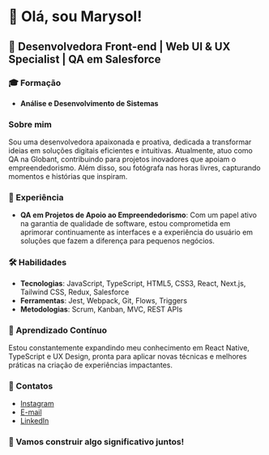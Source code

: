 # 👋 Olá, sou Marysol!

## 🚀 Desenvolvedora Front-end | Web UI & UX Specialist | QA em Salesforce

### 🎓 Formação
- **Análise e Desenvolvimento de Sistemas**

### Sobre mim
Sou uma desenvolvedora apaixonada e proativa, dedicada a transformar ideias em soluções digitais eficientes e intuitivas. Atualmente, atuo como QA na Globant, contribuindo para projetos inovadores que apoiam o empreendedorismo. Além disso, sou fotógrafa nas horas livres, capturando momentos e histórias que inspiram.

### 💼 Experiência
- **QA em Projetos de Apoio ao Empreendedorismo**: Com um papel ativo na garantia de qualidade de software, estou comprometida em aprimorar continuamente as interfaces e a experiência do usuário em soluções que fazem a diferença para pequenos negócios.

### 🛠️ Habilidades
- **Tecnologias**: JavaScript, TypeScript, HTML5, CSS3, React, Next.js, Tailwind CSS, Redux, Salesforce
- **Ferramentas**: Jest, Webpack, Git, Flows, Triggers
- **Metodologias**: Scrum, Kanban, MVC, REST APIs

### 🌱 Aprendizado Contínuo
Estou constantemente expandindo meu conhecimento em React Native, TypeScript e UX Design, pronta para aplicar novas técnicas e melhores práticas na criação de experiências impactantes.

### 🌈 Contatos
- [Instagram](https://www.instagram.com/marysol.helena/)
- [E-mail](mailto:marysolgomesm@gmail.com)
- [LinkedIn](https://www.linkedin.com/in/maysol-helena-mattosinho-867ba1bb/)

### 🚀 Vamos construir algo significativo juntos!
